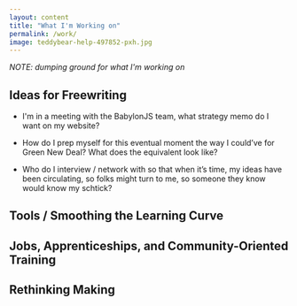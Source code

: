 ```yaml
---
layout: content
title: "What I'm Working on"
permalink: /work/
image: teddybear-help-497852-pxh.jpg
---
```


_NOTE: dumping ground for what I'm working on_

## Ideas for Freewriting

- I'm in a meeting with the BabylonJS team, what strategy memo do I want on my website?
- How do I prep myself for this eventual moment the way I could’ve for Green New Deal?  What does the equivalent look like?

- Who do I interview / network with so that when it’s time, my ideas have been circulating, so folks might turn to me, so someone they know would know my schtick?

## Tools / Smoothing the Learning Curve



## Jobs, Apprenticeships, and Community-Oriented Training



## Rethinking Making